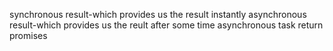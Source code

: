 synchronous result-which provides us the result instantly
asynchronous result-which provides us the reult after some time
asynchronous task return promises